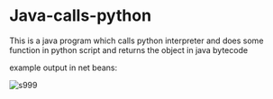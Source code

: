 # Java-calls-python
This is a java program which calls python interpreter and does some function in python script and returns the object in java bytecode

example output in net beans: 

![s999](https://user-images.githubusercontent.com/23384411/32988296-22874a88-cd27-11e7-982a-e0b15adee3ae.PNG)
